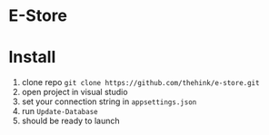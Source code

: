 # E-Store

# Install

1. clone repo `git clone https://github.com/thehink/e-store.git`
1. open project in visual studio
1. set your connection string in `appsettings.json`
1. run `Update-Database`
1. should be ready to launch
